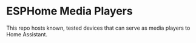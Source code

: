 # ESPHome Media Players

This repo hosts known, tested devices that can serve as media players to Home Assistant.
